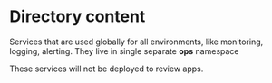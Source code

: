 # Directory content

Services that are used globally for all environments, like monitoring, logging, alerting. They live in single separate 
**ops** namespace

These services will not be deployed to review apps.
